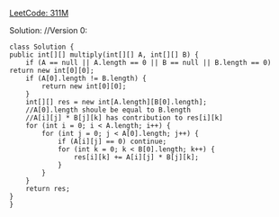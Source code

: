 [LeetCode: 311M](https://leetcode.com/problems/sparse-matrix-multiplication/description/)

Solution:
//Version 0:

    class Solution {
    public int[][] multiply(int[][] A, int[][] B) {
        if (A == null || A.length == 0 || B == null || B.length == 0) return new int[0][0];
        if (A[0].length != B.length) {
            return new int[0][0];
        }
        int[][] res = new int[A.length][B[0].length];
        //A[0].length shoule be equal to B.length
        //A[i][j] * B[j][k] has contribution to res[i][k]
        for (int i = 0; i < A.length; i++) {
            for (int j = 0; j < A[0].length; j++) {
                if (A[i][j] == 0) continue;
                for (int k = 0; k < B[0].length; k++) {
                    res[i][k] += A[i][j] * B[j][k];
                }
            }
        }
        return res;
    }
    }


